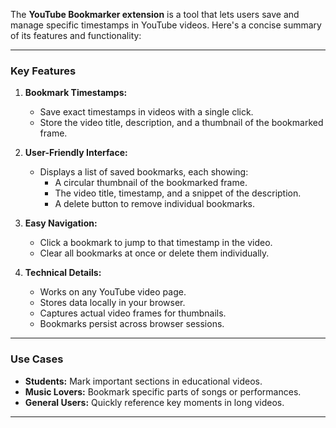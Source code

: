 The **YouTube Bookmarker extension** is a tool that lets users save and manage specific timestamps in YouTube videos. Here's a concise summary of its features and functionality:

---

### **Key Features**
1. **Bookmark Timestamps:**
   - Save exact timestamps in videos with a single click.
   - Store the video title, description, and a thumbnail of the bookmarked frame.

2. **User-Friendly Interface:**
   - Displays a list of saved bookmarks, each showing:
     - A circular thumbnail of the bookmarked frame.
     - The video title, timestamp, and a snippet of the description.
     - A delete button to remove individual bookmarks.

3. **Easy Navigation:**
   - Click a bookmark to jump to that timestamp in the video.
   - Clear all bookmarks at once or delete them individually.

4. **Technical Details:**
   - Works on any YouTube video page.
   - Stores data locally in your browser.
   - Captures actual video frames for thumbnails.
   - Bookmarks persist across browser sessions.

---

### **Use Cases**
- **Students:** Mark important sections in educational videos.
- **Music Lovers:** Bookmark specific parts of songs or performances.
- **General Users:** Quickly reference key moments in long videos.

---
